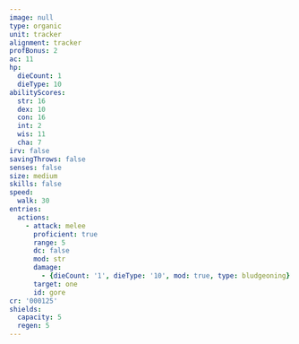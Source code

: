 ```yaml
---
image: null
type: organic
unit: tracker
alignment: tracker
profBonus: 2
ac: 11
hp:
  dieCount: 1
  dieType: 10
abilityScores:
  str: 16
  dex: 10
  con: 16
  int: 2
  wis: 11
  cha: 7
irv: false
savingThrows: false
senses: false
size: medium
skills: false
speed:
  walk: 30
entries:
  actions:
    - attack: melee
      proficient: true
      range: 5
      dc: false
      mod: str
      damage:
        - {dieCount: '1', dieType: '10', mod: true, type: bludgeoning}
      target: one
      id: gore
cr: '000125'
shields:
  capacity: 5
  regen: 5
---
```


